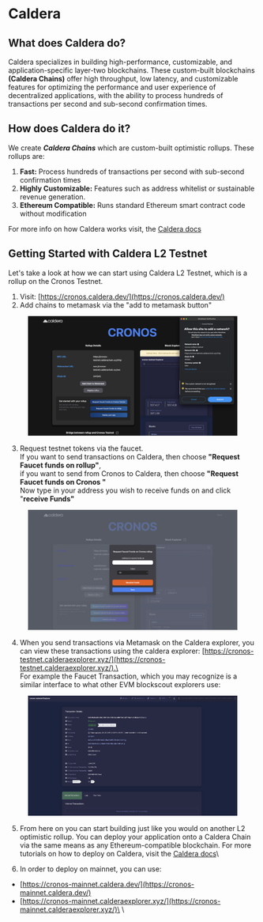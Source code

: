 # Caldera

## What does Caldera do?&#x20;

Caldera specializes in building high-performance, customizable, and application-specific layer-two blockchains. These custom-built blockchains **(Caldera Chains)** offer high throughput, low latency, and customizable features for optimizing the performance and user experience of decentralized applications, with the ability to process hundreds of transactions per second and sub-second confirmation times.

## How does Caldera do it?

We create _**Caldera Chains**_ which are custom-built optimistic rollups. These rollups are:

1. **Fast:** Process hundreds of transactions per second with sub-second confirmation times
2. **Highly Customizable:** Features such as address whitelist or sustainable revenue generation.
3. **Ethereum Compatible:** Runs standard Ethereum smart contract code without modification

For more info on how Caldera works visit, the [Caldera docs](https://calderaxyz.gitbook.io/caldera-documentation/getting-started/overview)

## Getting Started with Caldera L2 Testnet

Let's take a look at how we can start using Caldera L2 Testnet, which is a rollup on the Cronos Testnet.

1. Visit: [https://cronos.caldera.dev/](https://cronos.caldera.dev/)
2. Add chains to metamask via the "add to metamask button"

<figure><img src="../../.gitbook/assets/caldera-mm.png" alt=""><figcaption></figcaption></figure>

3. Request testnet tokens via the faucet. \
   If you want to send transactions on Caldera, then choose **"Request Faucet funds on rollup"**, \
   if you want to send from Cronos to Caldera, then choose **"Request Faucet funds on Cronos "** \
   Now type in your address you wish to receive funds on and click "**receive Funds"**

<figure><img src="../../.gitbook/assets/caldera-faucet.png" alt=""><figcaption></figcaption></figure>

4. When you send transactions via Metamask on the Caldera explorer, you can view these transactions using the caldera explorer: [https://cronos-testnet.calderaexplorer.xyz/](https://cronos-testnet.calderaexplorer.xyz/).\
   \
   For example the Faucet Transaction, which you may recognize is a similar interface to what other EVM blockscout explorers use:

<figure><img src="../../.gitbook/assets/caldera-explorer.png" alt=""><figcaption></figcaption></figure>

5. From here on you can start building just like you would on another L2 optimistic rollup. You can deploy your application onto a Caldera Chain via the same means as any Ethereum-compatible blockchain. For more tutorials on how to deploy on Caldera, visit the [Caldera docs](https://calderaxyz.gitbook.io/caldera-documentation/getting-started/deploy-on-a-caldera-chain)\

6. In order to deploy on mainnet, you can use:

* &#x20;[https://cronos-mainnet.caldera.dev/](https://cronos-mainnet.caldera.dev/)
* [https://cronos-mainnet.calderaexplorer.xyz/](https://cronos-mainnet.calderaexplorer.xyz/)\
  \
